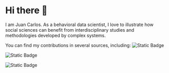 # Hi there 👋

I am Juan Carlos. As a behavioral data scientist, I love to illustrate how social sciences can benefit from interdisciplinary studies and methodologies developed by complex systems. 

You can find my contributions in several sources, including:
![Static Badge](https://img.shields.io/badge/GitHub-blue?logo=GitHub&link=https%3A%2F%2Fgithub.com%2Fjcorrean)

![Static Badge](https://img.shields.io/badge/arXiv-%23AB321C?logo=arXiv&link=!%5BStatic%20Badge%5D(https%3A%2F%2Fimg.shields.io%2Fbadge%2FGitHub-blue%3Flogo%3DGitHub%26link%3Dhttps%253A%252F%252Fgithub.com%252Fjcorrean))

![Static Badge](https://img.shields.io/badge/arXiv-%23AB321C?logo=arXiv&link=https%3A%2F%2Farxiv.org%2Fsearch%2Fcs%3Fsearchtype%3Dauthor%26query%3DCorrea%252C%2BJ%2BC)

